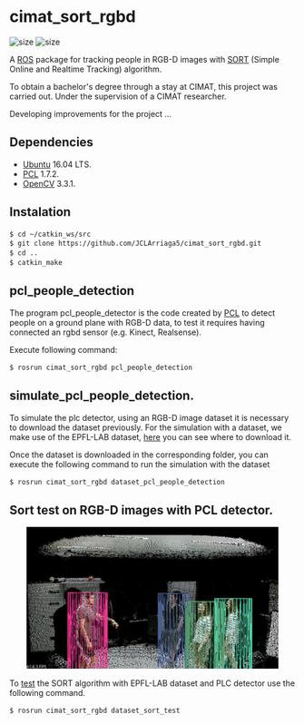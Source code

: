 # cimat_sort_rgbd
![size](https://img.shields.io/github/license/JCLArriaga5/cimat_sort_rgbd) ![size](https://img.shields.io/github/repo-size/JCLArriaga5/cimat_sort_rgbd)

A [ROS](http://wiki.ros.org/) package for tracking people in RGB-D images with [SORT](https://github.com/abewley/sort) (Simple Online and Realtime Tracking) algorithm.

To obtain a bachelor's degree through a stay at CIMAT, this project was carried out. Under the supervision of a CIMAT researcher.

Developing improvements for the project ...

## Dependencies
* [Ubuntu](https://ubuntu.com/) 16.04 LTS.
* [PCL](https://github.com/PointCloudLibrary/pcl) 1.7.2.
* [OpenCV](https://github.com/opencv/opencv) 3.3.1.

## Instalation
```sh
$ cd ~/catkin_ws/src
$ git clone https://github.com/JCLArriaga5/cimat_sort_rgbd.git
$ cd ..
$ catkin_make
```

## pcl_people_detection
The program pcl_people_detector is the code created by [PCL](https://pcl-tutorials.readthedocs.io/en/latest/ground_based_rgbd_people_detection.html#ground-based-rgbd-people-detection) to detect people on a ground plane with RGB-D data, to test it requires having connected an rgbd sensor (e.g. Kinect, Realsense).

Execute following command:
```sh
$ rosrun cimat_sort_rgbd pcl_people_detection
```

## simulate_pcl_people_detection.
To simulate the plc detector, using an RGB-D image dataset it is necessary to download the dataset previously. For the simulation with a dataset, we make use of the EPFL-LAB dataset, [here](../master/utils/dataset/README.md) you can see where to download it.

Once the dataset is downloaded in the corresponding folder, you can execute the following command to run the simulation with the dataset
```sh
$ rosrun cimat_sort_rgbd dataset_pcl_people_detection
```

## Sort test on RGB-D images with PCL detector.
<p align="center"><img src="images/3d-sort.png" height="250"></p>

To [test](../master/src/sort/sort_proofs.cpp) the SORT algorithm with EPFL-LAB dataset and PLC detector use the following command.

```sh
$ rosrun cimat_sort_rgbd dataset_sort_test
```

